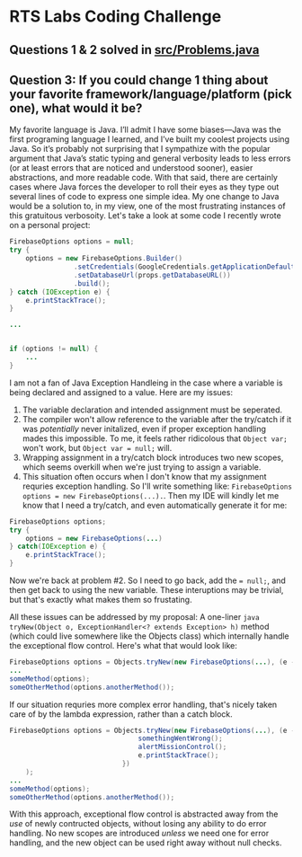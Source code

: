 # RTS Labs Coding Challenge

## Questions 1 & 2 solved in [src/Problems.java](https://github.com/pwamsley2015/rts_labs_challenge)

## Question 3: If you could change 1 thing about your favorite framework/language/platform (pick one), what would it be?

My favorite language is Java. I’ll admit I have some biases—Java was the first programing language I learned, and I’ve built my coolest projects using Java. So it’s probably not surprising that I sympathize with the popular argument that Java’s static typing and general verbosity leads to less errors (or at least errors that are noticed and understood sooner), easier abstractions, and more readable code. With that said, there are certainly cases where Java forces the developer to roll their eyes as they type out several lines of code to express one simple idea. My one change to Java would be a solution to, in my view, one of the most frustrating instances of this gratuitous verbosoity. Let's take a look at some code I recently wrote on a personal project: 

```java
FirebaseOptions options = null;
try {
	options = new FirebaseOptions.Builder()
				.setCredentials(GoogleCredentials.getApplicationDefault())
				.setDatabaseUrl(props.getDatabaseURL())
				.build();
} catch (IOException e) {
	e.printStackTrace();
}

...


if (options != null) {
	...
}
```

I am not a fan of Java Exception Handleing in the case where a variable is being declared and assigned to a value. Here are my issues: 

1. The variable declaration and intended assignment must be seperated. 
1. The compiler won't allow reference to the variable after the try/catch if it was *potentially* never initalized, even if proper exception handling mades this impossible. To me, it feels rather ridicolous that `Object var;` won't work, but `Object var = null;` will.
1. Wrapping assignment in a try/catch block introduces two new scopes, which seems overkill when we're just trying to assign a variable. 
1. This situation often occurs when I don't know that my assignment requries exception handling. So I'll write something like: ```FirebaseOptions options = new FirebaseOptions(...).```. Then my IDE will kindly let me know that I need a try/catch, and even automatically generate it for me: 

```java
FirebaseOptions options;
try {
	options = new FirebaseOptions(...)
} catch(IOException e) {
	e.printStackTrace();
}
```

Now we're back at problem #2. So I need to go back, add the `= null;`, and then get back to using the new variable. These interuptions may be trivial, but that's exactly what makes them so frustating. 

All these issues can be addressed by my proposal: A one-liner ```java tryNew(Object o, ExceptionHandler<? extends Exception> h)``` method (which could live somewhere like the Objects class) which internally handle the exceptional flow control. Here's what that would look like:

```java
FirebaseOptions options = Objects.tryNew(new FirebaseOptions(...), (e -> e.printStackTrace()));
...
someMethod(options);
someOtherMethod(options.anotherMethod());
```
If our situation requries more complex error handling, that's nicely taken care of by the lambda expression, rather than a catch block.

```java
FirebaseOptions options = Objects.tryNew(new FirebaseOptions(...), (e -> { 
								somethingWentWrong();
								alertMissionControl();
								e.printStackTrace();
							})
	);
...
someMethod(options);
someOtherMethod(options.anotherMethod());
```
 
With this approach, exceptional flow control is abstracted away from the *use* of newly contructed objects, without losing any ability to do error handling. No new scopes are introduced *unless* we need one for error handling, and the new object can be used right away without null checks. 